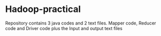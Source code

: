 # Hadoop-practical
 Repository contains 3 java codes and 2 text files. Mapper code, Reducer code and Driver code plus the Input and output text files
 

